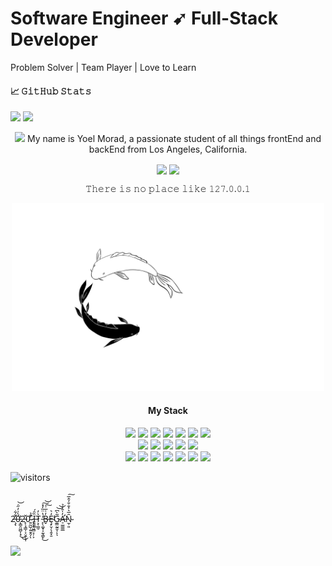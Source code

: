# Software Engineer ➹ Full-Stack Developer 
Problem Solver | Team Player | Love to Learn

#### &#x1f4c8; 𝙶𝚒𝚝𝙷𝚞𝚋 𝚂𝚝𝚊𝚝𝚜
<img src="https://github-readme-stats.vercel.app/api?username=yoel0&count_private=true&include_all_commits=true&theme=graywhite&show_icons=true&hide_title=true&hide_border=true&hide=stars,issues" /> <img src="https://github-readme-stats.vercel.app/api/top-langs/?username=yoel0&langs_count=10&layout=compact&theme=vue&hide_title=true&hide_border=true&hide=html" />

<p align="center">
<img src="https://raw.githubusercontent.com/yoel0/yoel0/master/wave.gif" width="30px" /> My name is Yoel Morad, a passionate student of all things frontEnd and backEnd from Los Angeles, California.
</p>
<p align="center">
<a href="https://www.linkedin.com/in/yoelmorad/" target="_blank"><img src="https://img.shields.io/badge/-0072b1?style=plastic&logo=Linkedin&logoColor=white" align="center" /></a>
<a href="mailto:yoelgabriel.m@gmail.com" target="_blank"><img src="https://img.shields.io/badge/-c14438?style=plastic&logo=Gmail&logoColor=white" align="center" /></a>
</p>
<p align="center">
𝚃𝚑𝚎𝚛𝚎 𝚒𝚜 𝚗𝚘 𝚙𝚕𝚊𝚌𝚎 𝚕𝚒𝚔𝚎 𝟷𝟸𝟽.𝟶.𝟶.𝟷
</p>
<p align="center">
<img src="koi.gif" height="300px" />
</p>

<h4 align="center">My Stack</h4>
<p align="center">
<img src="https://img.shields.io/badge/-JavaScript-black?style=flat-square&logo=javascript" />
<img src="https://img.shields.io/badge/-MongoDB-black?style=flat-square&logo=mongodb" />
<img src="https://img.shields.io/badge/-Express-black?style=flat-square&logo=express" />
<img src="https://img.shields.io/badge/-ReactJS-black?style=flat-square&logo=react" />
<img src="https://img.shields.io/badge/-NodeJS-black?style=flat-square&logo=Node.js" />
<img src="https://img.shields.io/badge/-Python3-black?style=flat-square&logo=Python" />
<img src="https://img.shields.io/badge/-Django-black?style=flat-square&logo=django&logoColor=006400" />
<br />
<img src="https://img.shields.io/badge/-PostgreSQL-black?style=flat-square&logo=postgresql&logoColor=336791" />
<img src="https://img.shields.io/badge/-GraphQL-black?style=flat-square&logo=graphql&logoColor=E10098" />
<img src="https://img.shields.io/badge/-Apollo%20GraphQL-black?style=flat-square&logo=apollo-graphql&logoColor=311C87" />
<img src="https://img.shields.io/badge/-Jupyter-black?style=flat-square&logo=jupyter" />
<img src="https://img.shields.io/badge/-Postman-black?style=flat-square&logo=postman&logoColor=FF6C37" />
<br />
<img src="https://img.shields.io/badge/-Material_UI-black?style=flat-square&logo=material-ui&logoColor=0081CB" />
<img src="https://img.shields.io/badge/-Sass-black?style=flat-square&logo=sass&logoColor=CC6699" />
<img src="https://img.shields.io/badge/-Bootstrap-black?style=flat-square&logo=bootstrap&logoColor=563D7C" />
<img src="https://img.shields.io/badge/-CSS3-black?style=flat-square&logo=css3&logoColor=1572B6" />
<img src="https://img.shields.io/badge/-HTML5-black?style=flat-square&logo=html5&logoColor=E34F26" />
<img src="https://img.shields.io/badge/-Git-black?style=flat-square&logo=git" />
<img src="https://img.shields.io/badge/-GitHub-black?style=flat-square&logo=github&logoColor=181717 />
</p>



<details>
<summary>Joke of the Day</summary>
<img src="https://readme-jokes.vercel.app/api?theme=vue />
</details>
 
![visitors](https://komarev.com/ghpvc/?username=yoel0&color=lightgray)
<br>
<br>
<br>

2̶̧̨̛͋͋0̵̨̳̯͖̺͎̟́̀͗̓̋̇̕͜͜͝2̵̙̜̘͇̩͕̤̭̖͎̌0̴͍̰̺̦͍̱̭̗̎̉͘̕ͅ ̷̢̞̖͖̻̞̦͕́Ȉ̶̯̱͚̑́T̷͕̜̳̠͛̓ ̵̙̖͚͓͔̰̖͇̙̒̔̈̏̓̽͜͠͝B̶̬̓͗̅͗͠Ȩ̴̙̮̦̖̭̟̱̒͛̕G̷̼̳̰̱̮̜͂̀͆͝͝ͅͅA̶̛̠̫͇͇̲̓̍̂͗̉N̴̫̹͈̑̅͛͐̐̐͐̂̅͠
<br>
<br>
<BR>
<img src="https://github-profile-trophy.vercel.app/?username=yoel0&title=Joined2020" />

<!--
**yoel0/yoel0** is a ✨ _special_ ✨ repository because its `README.md` (this file) appears on your GitHub profile.

Here are some ideas to get you started:

- 🔭 I’m currently working on ...
- 🌱 I’m currently learning ...
- 👯 I’m looking to collaborate on ...
- 🤔 I’m looking for help with ...
- 💬 Ask me about ...
- 📫 How to reach me: ...
- 😄 Pronouns: ...
- ⚡ Fun fact: ...
-->
